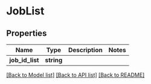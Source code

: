 # JobList

## Properties
Name | Type | Description | Notes
------------ | ------------- | ------------- | -------------
**job_id_list** | **string** |  | 

[[Back to Model list]](../README.md#documentation-for-models) [[Back to API list]](../README.md#documentation-for-api-endpoints) [[Back to README]](../README.md)


